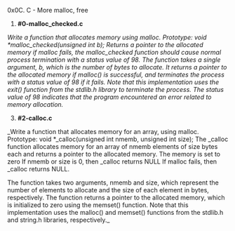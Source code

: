 0x0C. C - More malloc, free

1. **#0-malloc_checked.c**

_Write a function that allocates memory using malloc.
Prototype: void *malloc_checked(unsigned int b);
Returns a pointer to the allocated memory
if malloc fails, the malloc_checked function should cause normal process termination with a status value of 98.
The function takes a single argument, b, which is the number of bytes to allocate. It returns a pointer to the allocated memory if malloc() is successful, and terminates the process with a status value of 98 if it fails.
Note that this implementation uses the exit() function from the stdlib.h library to terminate the process. The status value of 98 indicates that the program encountered an error related to memory allocation._

3. **#2-calloc.c**

_Write a function that allocates memory for an array, using malloc.
Prototype: void *_calloc(unsigned int nmemb, unsigned int size);
The _calloc function allocates memory for an array of nmemb elements of size bytes each and returns a pointer to the allocated memory.
The memory is set to zero
If nmemb or size is 0, then _calloc returns NULL
If malloc fails, then _calloc returns NULL. 

The function takes two arguments, nmemb and size, which represent the number of elements to allocate and the size of each element in bytes, respectively. The function returns a pointer to the allocated memory, which is initialized to zero using the memset() function.
Note that this implementation uses the malloc() and memset() functions from the stdlib.h and string.h libraries, respectively._
